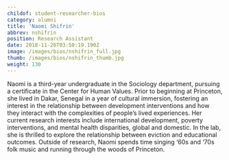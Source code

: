 ```yaml
---
childof: student-researcher-bios
category: alumni
title: 'Naomi Shifrin'
abbrev: nshifrin
position: Research Assistant
date: 2018-11-26T03:50:19.190Z
image: /images/bios/nshifrin_full.jpg
thumb: /images/bios/nshifrin_thumb.jpg
weight: 130
---
```

Naomi is a third-year undergraduate in the Sociology department, pursuing a certificate in the Center for Human Values. Prior to beginning at Princeton, she lived in Dakar, Senegal in a year of cultural immersion, fostering an interest in the relationship between development interventions and how they interact with the complexities of people’s lived experiences. Her current research interests include international development, poverty interventions, and mental health disparities, global and domestic. In the lab, she is thrilled to explore the relationship between eviction and educational outcomes. Outside of research, Naomi spends time singing ‘60s and ‘70s folk music and running through the woods of Princeton. 